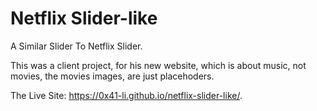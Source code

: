 # Netflix Slider-like
A Similar Slider To Netflix Slider.

This was a client project, for his new website, which is about music, not movies, the movies images, are just placehoders.

The Live Site: https://0x41-li.github.io/netflix-slider-like/.
